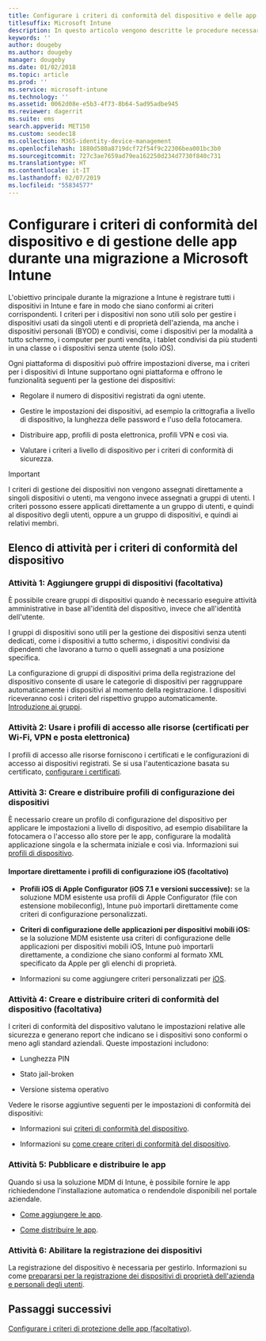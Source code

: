 ```yaml
---
title: Configurare i criteri di conformità del dispositivo e delle app durante una migrazione a Intune
titlesuffix: Microsoft Intune
description: In questo articolo vengono descritte le procedure necessarie per configurare i criteri di conformità del dispositivo e di gestione delle app durante una migrazione a Microsoft Intune.
keywords: ''
author: dougeby
ms.author: dougeby
manager: dougeby
ms.date: 01/02/2018
ms.topic: article
ms.prod: ''
ms.service: microsoft-intune
ms.technology: ''
ms.assetid: 0062d08e-e5b3-4f73-8b64-5ad95adbe945
ms.reviewer: dagerrit
ms.suite: ems
search.appverid: MET150
ms.custom: seodec18
ms.collection: M365-identity-device-management
ms.openlocfilehash: 1880d580a8719dcf72f54f9c22306bea001bc3b0
ms.sourcegitcommit: 727c3ae7659ad79ea162250d234d7730f840c731
ms.translationtype: HT
ms.contentlocale: it-IT
ms.lasthandoff: 02/07/2019
ms.locfileid: "55834577"
---
```

# <a name="configure-device-compliance-and-app-management-policies-when-migrating-to-microsoft-intune"></a>Configurare i criteri di conformità del dispositivo e di gestione delle app durante una migrazione a Microsoft Intune

L'obiettivo principale durante la migrazione a Intune è registrare tutti i dispositivi in Intune e fare in modo che siano conformi ai criteri corrispondenti. I criteri per i dispositivi non sono utili solo per gestire i dispositivi usati da singoli utenti e di proprietà dell'azienda, ma anche i dispositivi personali (BYOD) e condivisi, come i dispositivi per la modalità a tutto schermo, i computer per punti vendita, i tablet condivisi da più studenti in una classe o i dispositivi senza utente (solo iOS).

Ogni piattaforma di dispositivi può offrire impostazioni diverse, ma i criteri per i dispositivi di Intune supportano ogni piattaforma e offrono le funzionalità seguenti per la gestione dei dispositivi:

-   Regolare il numero di dispositivi registrati da ogni utente.

-   Gestire le impostazioni dei dispositivi, ad esempio la crittografia a livello di dispositivo, la lunghezza delle password e l'uso della fotocamera.

-   Distribuire app, profili di posta elettronica, profili VPN e così via.

-   Valutare i criteri a livello di dispositivo per i criteri di conformità di sicurezza.

> [!IMPORTANT]
> I criteri di gestione dei dispositivi non vengono assegnati direttamente a singoli dispositivi o utenti, ma vengono invece assegnati a gruppi di utenti. I criteri possono essere applicati direttamente a un gruppo di utenti, e quindi al dispositivo degli utenti, oppure a un gruppo di dispositivi, e quindi ai relativi membri.

## <a name="task-list-for-device-compliance-policies"></a>Elenco di attività per i criteri di conformità del dispositivo

### <a name="task-1-add-device-groups-optional"></a>Attività 1: Aggiungere gruppi di dispositivi (facoltativa)

È possibile creare gruppi di dispositivi quando è necessario eseguire attività amministrative in base all'identità del dispositivo, invece che all'identità dell'utente.

I gruppi di dispositivi sono utili per la gestione dei dispositivi senza utenti dedicati, come i dispositivi a tutto schermo, i dispositivi condivisi da dipendenti che lavorano a turno o quelli assegnati a una posizione specifica.

La configurazione di gruppi di dispositivi prima della registrazione del dispositivo consente di usare le categorie di dispositivi per raggruppare automaticamente i dispositivi al momento della registrazione. I dispositivi riceveranno così i criteri del rispettivo gruppo automaticamente. [Introduzione ai gruppi](groups-get-started.md).

### <a name="task-2-use-resource-access-profiles-wi-fi-vpn-and-email-certificates"></a>Attività 2: Usare i profili di accesso alle risorse (certificati per Wi-Fi, VPN e posta elettronica)

I profili di accesso alle risorse forniscono i certificati e le configurazioni di accesso ai dispositivi registrati. Se si usa l'autenticazione basata su certificato, [configurare i certificati](certificates-configure.md).

### <a name="task-3-create-and-deploy-device-configuration-profiles"></a>Attività 3: Creare e distribuire profili di configurazione dei dispositivi

È necessario creare un profilo di configurazione del dispositivo per applicare le impostazioni a livello di dispositivo, ad esempio disabilitare la fotocamera o l'accesso allo store per le app, configurare la modalità applicazione singola e la schermata iniziale e così via. Informazioni sui [profili di dispositivo](device-profiles.md).

####  <a name="directly-import-ios-configuration-profiles-optional"></a>Importare direttamente i profili di configurazione iOS (facoltativo)

-   **Profili iOS di Apple Configurator (iOS 7.1 e versioni successive):** se la soluzione MDM esistente usa profili di Apple Configurator (file con estensione mobileconfig), Intune può importarli direttamente come criteri di configurazione personalizzati.

-   **Criteri di configurazione delle applicazioni per dispositivi mobili iOS:** se la soluzione MDM esistente usa criteri di configurazione delle applicazioni per dispositivi mobili iOS, Intune può importarli direttamente, a condizione che siano conformi al formato XML specificato da Apple per gli elenchi di proprietà.

- Informazioni su come aggiungere criteri personalizzati per [iOS](custom-settings-ios.md).

### <a name="task-4-create-and-deploy-device-compliance-policies-optional"></a>Attività 4: Creare e distribuire criteri di conformità del dispositivo (facoltativa)

I criteri di conformità del dispositivo valutano le impostazioni relative alle sicurezza e generano report che indicano se i dispositivi sono conformi o meno agli standard aziendali. Queste impostazioni includono:

-   Lunghezza PIN

-   Stato jail-broken

-   Versione sistema operativo

Vedere le risorse aggiuntive seguenti per le impostazioni di conformità dei dispositivi:

-   Informazioni sui [criteri di conformità del dispositivo](device-compliance.md).

-   Informazioni su [come creare criteri di conformità del dispositivo](device-compliance-get-started.md).

### <a name="task-5-publish-and-deploy-apps"></a>Attività 5: Pubblicare e distribuire le app

Quando si usa la soluzione MDM di Intune, è possibile fornire le app richiedendone l'installazione automatica o rendendole disponibili nel portale aziendale.

-   [Come aggiungere le app](apps-add.md).

-   [Come distribuire le app](apps-deploy.md).

### <a name="task-6-enable-device-enrollment"></a>Attività 6: Abilitare la registrazione dei dispositivi

La registrazione del dispositivo è necessaria per gestirlo. Informazioni su come [prepararsi per la registrazione dei dispositivi di proprietà dell'azienda e personali degli utenti](device-enrollment.md).

## <a name="next-steps"></a>Passaggi successivi

[Configurare i criteri di protezione delle app (facoltativo)](migration-guide-app-protection-policies.md).
